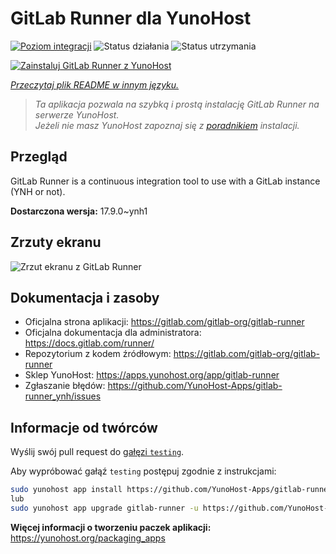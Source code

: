 <!--
To README zostało automatycznie wygenerowane przez <https://github.com/YunoHost/apps/tree/master/tools/readme_generator>
Nie powinno być ono edytowane ręcznie.
-->

# GitLab Runner dla YunoHost

[![Poziom integracji](https://apps.yunohost.org/badge/integration/gitlab-runner)](https://ci-apps.yunohost.org/ci/apps/gitlab-runner/)
![Status działania](https://apps.yunohost.org/badge/state/gitlab-runner)
![Status utrzymania](https://apps.yunohost.org/badge/maintained/gitlab-runner)

[![Zainstaluj GitLab Runner z YunoHost](https://install-app.yunohost.org/install-with-yunohost.svg)](https://install-app.yunohost.org/?app=gitlab-runner)

*[Przeczytaj plik README w innym języku.](./ALL_README.md)*

> *Ta aplikacja pozwala na szybką i prostą instalację GitLab Runner na serwerze YunoHost.*  
> *Jeżeli nie masz YunoHost zapoznaj się z [poradnikiem](https://yunohost.org/install) instalacji.*

## Przegląd

GitLab Runner is a continuous integration tool to use with a GitLab instance (YNH or not).


**Dostarczona wersja:** 17.9.0~ynh1

## Zrzuty ekranu

![Zrzut ekranu z GitLab Runner](./doc/screenshots/ci-cd-test-deploy-illustration_2x.png)

## Dokumentacja i zasoby

- Oficjalna strona aplikacji: <https://gitlab.com/gitlab-org/gitlab-runner>
- Oficjalna dokumentacja dla administratora: <https://docs.gitlab.com/runner/>
- Repozytorium z kodem źródłowym: <https://gitlab.com/gitlab-org/gitlab-runner>
- Sklep YunoHost: <https://apps.yunohost.org/app/gitlab-runner>
- Zgłaszanie błędów: <https://github.com/YunoHost-Apps/gitlab-runner_ynh/issues>

## Informacje od twórców

Wyślij swój pull request do [gałęzi `testing`](https://github.com/YunoHost-Apps/gitlab-runner_ynh/tree/testing).

Aby wypróbować gałąź `testing` postępuj zgodnie z instrukcjami:

```bash
sudo yunohost app install https://github.com/YunoHost-Apps/gitlab-runner_ynh/tree/testing --debug
lub
sudo yunohost app upgrade gitlab-runner -u https://github.com/YunoHost-Apps/gitlab-runner_ynh/tree/testing --debug
```

**Więcej informacji o tworzeniu paczek aplikacji:** <https://yunohost.org/packaging_apps>
